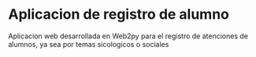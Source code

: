 # Aplicacion de registro de alumno

Aplicacion web desarrollada en Web2py para el registro de atenciones de alumnos, ya sea por temas sicologicos o sociales
